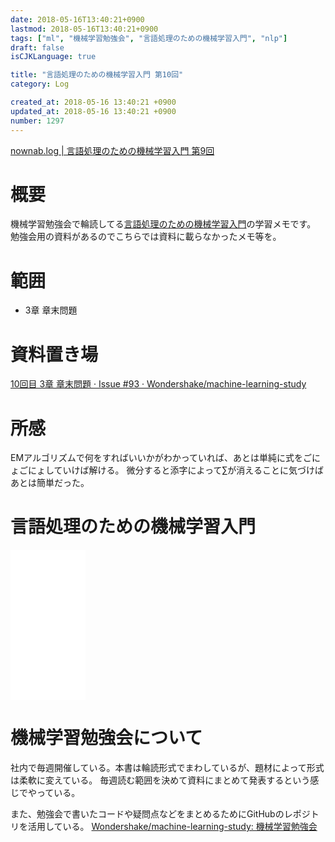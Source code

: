 ```yaml
---
date: 2018-05-16T13:40:21+0900
lastmod: 2018-05-16T13:40:21+0900
tags: ["ml", "機械学習勉強会", "言語処理のための機械学習入門", "nlp"]
draft: false
isCJKLanguage: true

title: "言語処理のための機械学習入門 第10回"
category: Log

created_at: 2018-05-16 13:40:21 +0900
updated_at: 2018-05-16 13:40:21 +0900
number: 1297
---
```


[nownab.log | 言語処理のための機械学習入門 第9回](https://blog.nownabe.com/2018/04/25/1289.html)

# 概要
機械学習勉強会で輪読してる[言語処理のための機械学習入門](http://amzn.to/2BFQSee)の学習メモです。
勉強会用の資料があるのでこちらでは資料に載らなかったメモ等を。

# 範囲
* 3章 章末問題

# 資料置き場

[10回目 3章 章末問題 · Issue #93 · Wondershake/machine-learning-study](https://github.com/Wondershake/machine-learning-study/issues/93)

# 所感

EMアルゴリズムで何をすればいいかがわかっていれば、あとは単純に式をごにょごにょしていけば解ける。
微分すると添字によって$\sum$が消えることに気づけばあとは簡単だった。

# 言語処理のための機械学習入門
<iframe style="width:120px;height:240px;" marginwidth="0" marginheight="0" scrolling="no" frameborder="0" src="//rcm-fe.amazon-adsystem.com/e/cm?lt1=_blank&bc1=000000&IS2=1&bg1=FFFFFF&fc1=000000&lc1=0000FF&t=nownabe0c-22&o=9&p=8&l=as4&m=amazon&f=ifr&ref=as_ss_li_til&asins=4339027510&linkId=1c6291b86381f20d113796257356ef1b"></iframe>

# 機械学習勉強会について
社内で毎週開催している。本書は輪読形式でまわしているが、題材によって形式は柔軟に変えている。
毎週読む範囲を決めて資料にまとめて発表するという感じでやっている。

また、勉強会で書いたコードや疑問点などをまとめるためにGitHubのレポジトリを活用している。
[Wondershake/machine-learning-study: 機械学習勉強会](https://github.com/Wondershake/machine-learning-study)

```math
```
